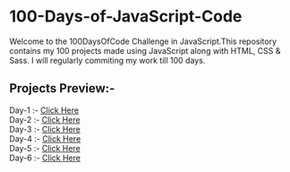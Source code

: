 # 100-Days-of-JavaScript-Code
Welcome to the 100DaysOfCode Challenge in JavaScript.This repository contains my 100 projects made using JavaScript along with HTML, CSS & Sass. I will regularly commiting my work till 100 days.

## Projects Preview:-
Day-1 :- [Click Here](https://sajalsatsangi.github.io/100-Days-of-JavaScript-Code/Day1-Day10/Day1/index.html) <br/>
Day-2 :- [Click Here](https://sajalsatsangi.github.io/100-Days-of-JavaScript-Code/Day1-Day10/Day2/index.html) <br/>
Day-3 :- [Click Here](https://sajalsatsangi.github.io/100-Days-of-JavaScript-Code/Day1-Day10/Day3/index.html) <br/>
Day-4 :- [Click Here](https://sajalsatsangi.github.io/100-Days-of-JavaScript-Code/Day1-Day10/Day4/index.html) <br/>
Day-5 :- [Click Here](https://sajalsatsangi.github.io/100-Days-of-JavaScript-Code/Day1-Day10/Day5/index.html) <br/>
Day-6 :- [Click Here](https://sajalsatsangi.github.io/100-Days-of-JavaScript-Code/Day1-Day10/Day6/index.html) <br/>
